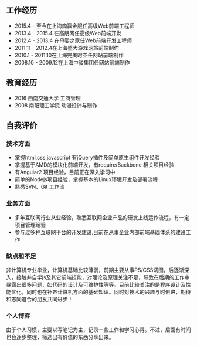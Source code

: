 ## 工作经历
- 2015.4 -  至今在上海商赢金服任高级Web前端工程师
- 2013.4 - 2015.4 在高朋网任高级Web前端开发
- 2012.4 - 2013.4 在母婴之家任Web前端开发工程师
- 2011.11 - 2012.4在上海盛大游戏网站前端制作
- 2010.1 - 2011.10在上海完美时空任网站前端制作
- 2008.10 - 2009.12在上海中骏集团任网站前端制作

## 教育经历
- 2016 西南交通大学 工商管理
- 2008 南阳理工学院 动漫设计与制作

## 自我评价
### 技术方面
- 掌握html,css,javascript 有jQuery插件及简单原生组件开发经验
- 掌握基于AMD的模块化前端开发，有require/Backbone 相关项目经验
- 有Angular2 项目经验，目前正在深入学习中
- 简单的Nodejs项目经验，掌握基本的Linux环境开发及部署流程
- 熟悉SVN、Git 工作流

### 业务方面
- 多年互联网行业从业经验，熟悉互联网企业产品的研发上线运作流程，有一定项目管理经验
- 参与过多种互联网平台的开发建设,目前在从事企业内部前端基础体系的建设工作

### 缺点和不足
非计算机专业毕业，计算机基础比较薄弱，前期主要从事PS/CSS切图，后逐渐深入，接触并自学js及其它前端技能，对理论及原理关注不足，导致在后期的工作中暴露出很多问题，如代码的设计及可维护性等等。目前比较关注的是程序设计及性能优化，同时也在补齐计算机方面的基础知识。同时对技术的兴趣与时俱进，期待和志同道合的朋友共同进步！

### 个人博客
由于个人习惯，主要以写笔记为主，记录一些工作和学习心得。不过，后面有时间也会逐步整理，筛选出有价值的东西分享出来。

